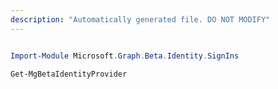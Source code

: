 ```yaml
---
description: "Automatically generated file. DO NOT MODIFY"
---
```


```powershell

Import-Module Microsoft.Graph.Beta.Identity.SignIns

Get-MgBetaIdentityProvider

```